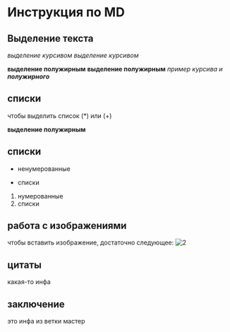 # Инструкция по MD

## Выделение текста

*выделение курсивом*
_выделение курсивом_

**выделение полужирным**
__выделение полужирным__
_пример курсива и **полужирного**_
## списки
чтобы выделить список (*) или (+)

**выделение полужирным**
## списки
* ненумерованные
+ списки

1. нумерованные
2. списки
## работа с изображениями

чтобы вставить изображение, достаточно следующее:
![2](2.jpg)

## цитаты
какая-то инфа
## заключение

это инфа из ветки мастер